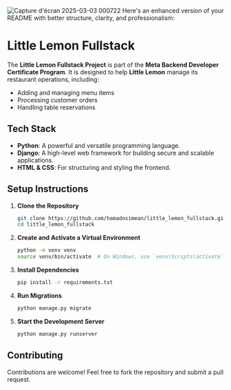 ![Capture d'écran 2025-03-03 000722](https://github.com/user-attachments/assets/8d61346b-fcde-4fbf-974c-ad4797d43364)
Here's an enhanced version of your README with better structure, clarity, and professionalism:  


# **Little Lemon Fullstack**  

The **Little Lemon Fullstack Project** is part of the **Meta Backend Developer Certificate Program**. It is designed to help **Little Lemon** manage its restaurant operations, including:  

- Adding and managing menu items  
- Processing customer orders  
- Handling table reservations  

## **Tech Stack**  

- **Python**: A powerful and versatile programming language.  
- **Django**: A high-level web framework for building secure and scalable applications.  
- **HTML & CSS**: For structuring and styling the frontend.  

## **Setup Instructions**  

1. **Clone the Repository**  
   ```bash
   git clone https://github.com/hamadosimean/little_lemon_fullstack.git
   cd little_lemon_fullstack
   ```  
2. **Create and Activate a Virtual Environment**  
   ```bash
   python -m venv venv
   source venv/bin/activate  # On Windows, use `venv\Scripts\activate`
   ```  
3. **Install Dependencies**  
   ```bash
   pip install -r requirements.txt
   ```  
4. **Run Migrations**  
   ```bash
   python manage.py migrate
   ```  
5. **Start the Development Server**  
   ```bash
   python manage.py runserver
   ```  

## **Contributing**  

Contributions are welcome! Feel free to fork the repository and submit a pull request.  

